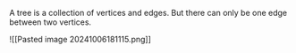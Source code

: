 A tree is a collection of vertices and edges. But there can only be one edge between two vertices.

![[Pasted image 20241006181115.png]]